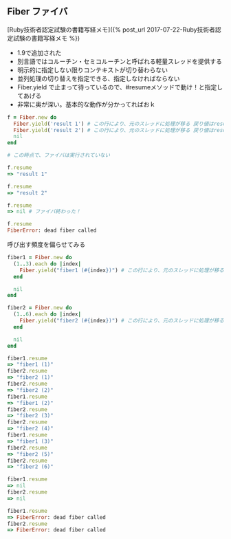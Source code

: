 ## Fiber ファイバ

[Ruby技術者認定試験の書籍写経メモ]({% post_url 2017-07-22-Ruby技術者認定試験の書籍写経メモ %})

- 1.9で追加された
- 別言語ではコルーチン・セミコルーチンと呼ばれる軽量スレッドを提供する
- 明示的に指定しない限りコンテキストが切り替わらない
- 並列処理の切り替えを指定できる、指定しなければならない
- Fiber.yield で止まって待っているので、#resumeメソッドで動け！と指定してあげる
- 非常に奥が深い。基本的な動作が分かってればおｋ

```ruby
f = Fiber.new do
  Fiber.yield('result 1') # この行により、元のスレッドに処理が移る 戻り値はresult1
  Fiber.yield('result 2') # この行により、元のスレッドに処理が移る 戻り値はresult2
  nil
end

# この時点で、ファイバは実行されていない

f.resume
=> "result 1"

f.resume
=> "result 2"

f.resume
=> nil # ファイバ終わった！

f.resume
FiberError: dead fiber called
```

呼び出す頻度を偏らせてみる

```ruby
fiber1 = Fiber.new do
  (1..3).each do |index|
    Fiber.yield("fiber1 (#{index})") # この行により、元のスレッドに処理が移る 戻り値はi
  end

  nil
end

fiber2 = Fiber.new do
  (1..6).each do |index|
    Fiber.yield("fiber2 (#{index})") # この行により、元のスレッドに処理が移る 戻り値はi
  end

  nil
end

fiber1.resume
=> "fiber1 (1)"
fiber2.resume
=> "fiber2 (1)"
fiber2.resume
=> "fiber2 (2)"
fiber1.resume
=> "fiber1 (2)"
fiber2.resume
=> "fiber2 (3)"
fiber2.resume
=> "fiber2 (4)"
fiber1.resume
=> "fiber1 (3)"
fiber2.resume
=> "fiber2 (5)"
fiber2.resume
=> "fiber2 (6)"

fiber1.resume
=> nil
fiber2.resume
=> nil

fiber1.resume
=> FiberError: dead fiber called
fiber2.resume
=> FiberError: dead fiber called
```
